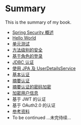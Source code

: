 # Summary

This is the summary of my book.

* [Spring Security 概述](docs/overview.md)
* [Hello World](docs/hello-world.md)
* [单元测试](docs/hello-world-test.md)
* [方法级别的安全](docs/method-security.md)
* [基于角色的登录](docs/role-base-login.md)
* [JDBC 认证](docs/jdbc-authentication.md)
* [使用 JPA 及 UserDetailsService](docs/jpa-userdetailsservice.md)
* [基本认证](docs/basic-authentication.md)
* [摘要认证](docs/digest-authentication.md)
* [摘要认证的密码加密](docs/digest-password-encode.md)
* [加密用户信息](dosc/password-encoder.md)
* 基于 JWT 的认证
* 基于 OAuth2.0 的认证
* [参考资料](docs/references.md)
* To be continued ...未完待续...
